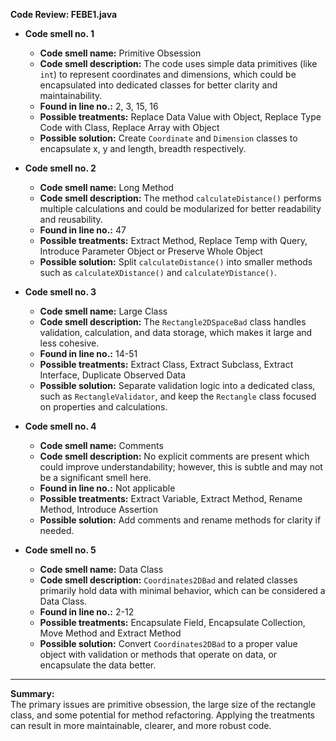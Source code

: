 **Code Review: FEBE1.java**
  
- **Code smell no. 1**  
  - **Code smell name:** Primitive Obsession  
  - **Code smell description:** The code uses simple data primitives (like `int`) to represent coordinates and dimensions, which could be encapsulated into dedicated classes for better clarity and maintainability.  
  - **Found in line no.:** 2, 3, 15, 16  
  - **Possible treatments:** Replace Data Value with Object, Replace Type Code with Class, Replace Array with Object  
  - **Possible solution:** Create `Coordinate` and `Dimension` classes to encapsulate x, y and length, breadth respectively.  

- **Code smell no. 2**  
  - **Code smell name:** Long Method  
  - **Code smell description:** The method `calculateDistance()` performs multiple calculations and could be modularized for better readability and reusability.  
  - **Found in line no.:** 47  
  - **Possible treatments:** Extract Method, Replace Temp with Query, Introduce Parameter Object or Preserve Whole Object  
  - **Possible solution:** Split `calculateDistance()` into smaller methods such as `calculateXDistance()` and `calculateYDistance()`.  

- **Code smell no. 3**  
  - **Code smell name:** Large Class  
  - **Code smell description:** The `Rectangle2DSpaceBad` class handles validation, calculation, and data storage, which makes it large and less cohesive.  
  - **Found in line no.:** 14-51  
  - **Possible treatments:** Extract Class, Extract Subclass, Extract Interface, Duplicate Observed Data  
  - **Possible solution:** Separate validation logic into a dedicated class, such as `RectangleValidator`, and keep the `Rectangle` class focused on properties and calculations.  

- **Code smell no. 4**  
  - **Code smell name:** Comments  
  - **Code smell description:** No explicit comments are present which could improve understandability; however, this is subtle and may not be a significant smell here.  
  - **Found in line no.:** Not applicable  
  - **Possible treatments:** Extract Variable, Extract Method, Rename Method, Introduce Assertion  
  - **Possible solution:** Add comments and rename methods for clarity if needed.  

- **Code smell no. 5**  
  - **Code smell name:** Data Class  
  - **Code smell description:** `Coordinates2DBad` and related classes primarily hold data with minimal behavior, which can be considered a Data Class.  
  - **Found in line no.:** 2-12  
  - **Possible treatments:** Encapsulate Field, Encapsulate Collection, Move Method and Extract Method  
  - **Possible solution:** Convert `Coordinates2DBad` to a proper value object with validation or methods that operate on data, or encapsulate the data better.  

---

**Summary:**  
The primary issues are primitive obsession, the large size of the rectangle class, and some potential for method refactoring. Applying the treatments can result in more maintainable, clearer, and more robust code.